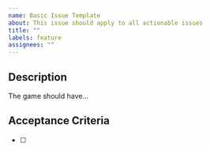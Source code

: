 ```yaml
---
name: Basic Issue Template
about: This issue should apply to all actionable issues
title: ""
labels: feature
assignees: ""
---
```


## Description

The game should have...

## Acceptance Criteria

- [ ]
